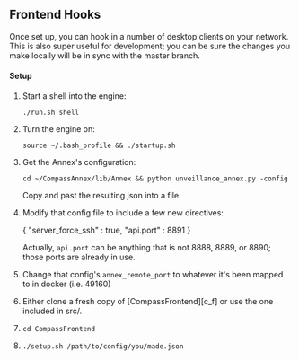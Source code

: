 ## Frontend Hooks

Once set up, you can hook in a number of desktop clients on your network.  This is also super useful for development; you can be sure the changes you make locally will be in sync with the master branch.

#### Setup

1.	Start a shell into the engine:

	`./run.sh shell`

1.	Turn the engine on:

	`source ~/.bash_profile && ./startup.sh`

1.	Get the Annex's configuration:

	`cd ~/CompassAnnex/lib/Annex && python unveillance_annex.py -config`

	Copy and past the resulting json into a file.

1.	Modify that config file to include a few new directives:

	{
		"server_force_ssh" : true,
		"api.port" : 8891
	}

	Actually, `api.port` can be anything that is not 8888, 8889, or 8890; those ports are already in use.

1.	Change that config's `annex_remote_port` to whatever it's been mapped to in docker (i.e. 49160)

1.	Either clone a fresh copy of [CompassFrontend][c_f] or use the one included in src/.
1.	`cd CompassFrontend`
1.	`./setup.sh /path/to/config/you/made.json`
